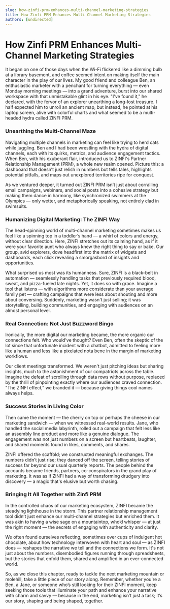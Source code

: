 ```yaml
---
slug: how-zinfi-prm-enhances-multi-channel-marketing-strategies
title: How Zinfi PRM Enhances Multi Channel Marketing Strategies
authors: [undirected]
---
```



# How Zinfi PRM Enhances Multi-Channel Marketing Strategies

It began on one of those days when the Wi-Fi flickered like a dimming bulb at a library basement, and coffee seemed intent on making itself the main character in the play of our lives. My good friend and colleague Ben, an enthusiastic marketer with a penchant for turning everything — even Monday morning meetings — into a grand adventure, burst into our shared workspace with that unmistakable glint in his eye. "I've found it," he declared, with the fervor of an explorer unearthing a long-lost treasure. I half expected him to unroll an ancient map, but instead, he pointed at his laptop screen, alive with colorful charts and what seemed to be a multi-headed hydra called ZINFI PRM.

### Unearthing the Multi-Channel Maze

Navigating multiple channels in marketing can feel like trying to herd cats while juggling. Ben and I had been wrestling with the hydra of digital channels, each with its quirks, metrics, and audience engagement tactics. When Ben, with his exuberant flair, introduced us to ZINFI's Partner Relationship Management (PRM), a whole new realm opened. Picture this: a dashboard that doesn’t just relish in numbers but tells tales, highlights potential pitfalls, and maps out unexplored territories ripe for conquest.

As we ventured deeper, it turned out ZINFI PRM isn’t just about corralling email campaigns, webinars, and social posts into a cohesive strategy but making them dance in harmony, like synchronized swimmers at the Olympics — only wetter, and metaphorically speaking, not entirely clad in swimsuits.

### Humanizing Digital Marketing: The ZINFI Way

The head-spinning world of multi-channel marketing sometimes makes us feel like a spinning top in a toddler’s hand — a whirl of colors and energy, without clear direction. Here, ZINFI stretches out its calming hand, as if it were your favorite aunt who always knew the right thing to say or bake. Our group, avid explorers, dove headfirst into the matrix of widgets and dashboards, each click revealing a smorgasbord of insights and opportunities.

What surprised us most was its humanness. Sure, ZINFI is a black-belt in automation — seamlessly handling tasks that previously required blood, sweat, and pizza-fueled late nights. Yet, it does so with grace. Imagine a tool that listens — with algorithms more considerate than your average family pet — crafting campaigns that were less about shouting and more about conversing. Suddenly, marketing wasn't just selling; it was storytelling, building communities, and engaging with audiences on an almost personal level.

### Real Connection: Not Just Buzzword Bingo

Ironically, the more digital our marketing became, the more organic our connections felt. Who would've thought? Even Ben, often the skeptic of the lot since that unfortunate incident with a chatbot, admitted to feeling more like a human and less like a pixelated nota bene in the margin of marketing workflows.

Our client meetings transformed. We weren't just pitching ideas but sharing insights, much to the astonishment of our compatriots across the table. Imagine the defeat of scrolling through data rows without purpose, replaced by the thrill of pinpointing exactly where our audiences craved connection. "The ZINFI effect," we branded it — because giving things cool names always helps.

### Success Stories in Living Color

Then came the moment — the cherry on top or perhaps the cheese in our marketing sandwich — when we witnessed real-world results. Jane, who handled the social media labyrinth, rolled out a campaign that felt less like an assembly line product and more like a genuine dialogue. The engagement was not just numbers on a screen but heartbeats, laughter, and shared moments found in likes, comments, and shares.

ZINFI offered the scaffold; we constructed meaningful exchanges. The numbers didn’t just rise; they danced off the screen, telling stories of success far beyond our usual quarterly reports. The people behind the accounts became friends, partners, co-conspirators in the grand play of marketing. It was as if ZINFI had a way of transforming drudgery into discovery — a magic that's elusive but worth chasing.

### Bringing It All Together with Zinfi PRM

In the controlled chaos of our marketing ecosystem, ZINFI became the steadying lighthouse in the storm. This partner relationship management tool didn’t just enhance our multi-channel strategies but enriched them. It was akin to having a wise sage on a mountaintop, who’d whisper — at just the right moment — the secrets of engaging with authenticity and clarity.

We often found ourselves reflecting, sometimes over cups of indulgent hot chocolate, about how technology interwoven with heart and soul — as ZINFI does — reshapes the narrative we tell and the connections we form. It's not just about the numbers, disembodied figures running through spreadsheets, but the stories that enfold them, shared and amplified in an ever-connected world.

So, as we close this chapter, ready to tackle the next marketing mountain or molehill, take a little piece of our story along. Remember, whether you're a Ben, a Jane, or someone who’s still looking for their ZINFI moment, keep seeking those tools that illuminate your path and enhance your narrative with charm and savvy — because in the end, marketing isn’t just a task; it’s our story, shaping and being shaped, together.